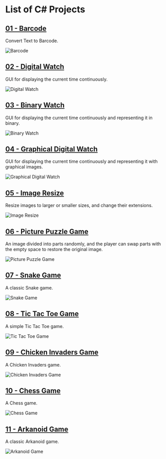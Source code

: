 # List of C# Projects

## [01 - Barcode](C%23%20Projects/01-%20Barcode)
Convert Text to Barcode.

![Barcode](C%23%20Projects/Graphics/Resources/Barcode.PNG)

## [02 - Digital Watch](C%23%20Projects/02-%20Digital%20Watch)
GUI for displaying the current time continuously.

![Digital Watch](C%23%20Projects/Graphics/Resources/digital_watch.PNG)

## [03 - Binary Watch](C%23%20Projects/03-%20Binary%20Watch)
GUI for displaying the current time continuously and representing it in binary.

![Binary Watch](C%23%20Projects/Graphics/Resources/binary_watch.PNG)

## [04 - Graphical Digital Watch](C%23%20Projects/04-%20Graphical%20Digital%20watch)
GUI for displaying the current time continuously and representing it with graphical images.

![Graphical Digital Watch](C%23%20Projects/Graphics/Resources/graphical_digital_watch.PNG)

## [05 - Image Resize](C%23%20Projects/05-%20Image%20Resize)
Resize images to larger or smaller sizes, and change their extensions.

![Image Resize](C%23%20Projects/Graphics/Resources/image_resize.PNG)

## [06 - Picture Puzzle Game](C%23%20Projects/06-%20Picture%20Puzzle%20Game)
An image divided into parts randomly, and the player can swap parts with the empty space to restore the original image.

![Picture Puzzle Game](C%23%20Projects/Graphics/Resources/puzzle_game.PNG)

## [07 - Snake Game](C%23%20Projects/07-%20Snake%20Game)
A classic Snake game.

![Snake Game](C%23%20Projects/Graphics/Resources/snake_game.jpg)

## [08 - Tic Tac Toe Game](C%23%20Projects/08-%20Tic%20Tac%20Toe%20Game)
A simple Tic Tac Toe game.

![Tic Tac Toe Game](C%23%20Projects/Graphics/Resources/Tic%20Tac%20Toe.PNG)

## [09 - Chicken Invaders Game](C%23%20Projects/09-%20Chicken%20Invaders%20Game)
A Chicken Invaders game.

![Chicken Invaders Game](C%23%20Projects/Graphics/Resources/Chicken%20Invaders.PNG)

## [10 - Chess Game](C%23%20Projects/10-%20Chess%20Game)
A Chess game.

![Chess Game](C%23%20Projects/Graphics/Resources/Chess.PNG)

## [11 - Arkanoid Game](C%23%20Projects/11-%20Arkanoid%20Game)
A classic Arkanoid game.

![Arkanoid Game](C%23%20Projects/Graphics/Resources/Arkanoid.PNG)

